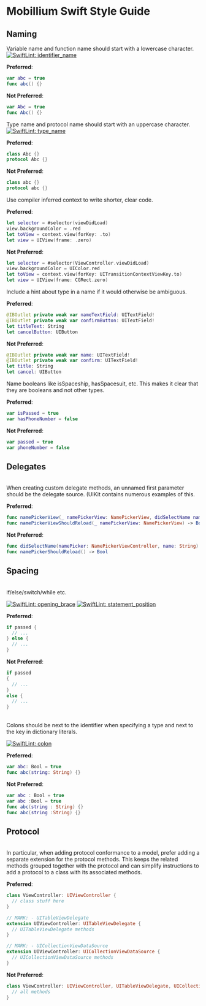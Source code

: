 # Mobillium Swift Style Guide

## Naming

Variable name and function name should start with a lowercase character.
[![SwiftLint: identifier_name](https://img.shields.io/badge/SwiftLint-identifier_name-007A87.svg)](https://realm.github.io/SwiftLint/identifier_name.html)

**Preferred**:
```swift
var abc = true
func abc() {}
```
**Not Preferred**:
```swift
var Abc = true
func Abc() {}
```

Type name and protocol name should start with an uppercase character.
[![SwiftLint: type_name](https://img.shields.io/badge/SwiftLint-type_name-007A87.svg)](https://realm.github.io/SwiftLint/type_name.html)

**Preferred**:
```swift
class Abc {}
protocol Abc {}
```
**Not Preferred**:
```swift
class abc {}
protocol abc {}
```

Use compiler inferred context to write shorter, clear code.

**Preferred**:
```swift
let selector = #selector(viewDidLoad)
view.backgroundColor = .red
let toView = context.view(forKey: .to)
let view = UIView(frame: .zero)
```
**Not Preferred**:
```swift
let selector = #selector(ViewController.viewDidLoad)
view.backgroundColor = UIColor.red
let toView = context.view(forKey: UITransitionContextViewKey.to)
let view = UIView(frame: CGRect.zero)
```

 Include a hint about type in a name if it would otherwise be ambiguous.

 **Preferred**:
 ```swift
 @IBOutlet private weak var nameTextField: UITextField!
 @IBOutlet private weak var confirmButton: UITextField!
 let titleText: String
 let cancelButton: UIButton
 ```
 **Not Preferred**:
 ```swift
 @IBOutlet private weak var name: UITextField!
 @IBOutlet private weak var confirm: UITextField!
 let title: String
 let cancel: UIButton
 ```

 Name booleans like isSpaceship, hasSpacesuit, etc. This makes it clear that they are booleans and not other types.

 **Preferred**:
 ```swift
 var isPassed = true
 var hasPhoneNumber = false
 ```
 **Not Preferred**:
 ```swift
 var passed = true
 var phoneNumber = false
 ```


## Delegates

<br>
When creating custom delegate methods, an unnamed first parameter should be the delegate source. (UIKit contains numerous examples of this.

**Preferred**:
```swift
func namePickerView(_ namePickerView: NamePickerView, didSelectName name: String)
func namePickerViewShouldReload(_ namePickerView: NamePickerView) -> Bool
```

**Not Preferred**:
```swift
func didSelectName(namePicker: NamePickerViewController, name: String)
func namePickerShouldReload() -> Bool
```


## Spacing

<br>
if/else/switch/while etc.

[![SwiftLint: opening_brace](https://img.shields.io/badge/SwiftLint-opening_brace-007A87.svg)](https://realm.github.io/SwiftLint/opening_brace.html)
[![SwiftLint: statement_position](https://img.shields.io/badge/SwiftLint-statement_position-007A87.svg)](https://realm.github.io/SwiftLint/statement_position.html)

**Preferred**:
```swift
if passed {
  // ...
} else {
  // ...
}
```

**Not Preferred**:
```swift
if passed
{
  // ...
}
else {
  // ...
}
```

<br>
Colons should be next to the identifier when specifying a type and next to the key in dictionary literals.

[![SwiftLint: colon](https://img.shields.io/badge/SwiftLint-colon-007A87.svg)](https://realm.github.io/SwiftLint/colon.html)

**Preferred**:
```swift
var abc: Bool = true
func abc(string: String) {}
```

**Not Preferred**:
```swift
var abc : Bool = true
var abc :Bool = true
func abc(string : String) {}
func abc(string :String) {}
```


## Protocol

<br>
In particular, when adding protocol conformance to a model, prefer adding a separate extension for the protocol methods. This keeps the related methods grouped together with the protocol and can simplify instructions to add a protocol to a class with its associated methods.

**Preferred**:
```swift
class ViewController: UIViewController {
  // class stuff here
}

// MARK: - UITableViewDelegate
extension UIViewController: UITableViewDelegate {
  // UITableViewDelegate methods
}

// MARK: - UICollectionViewDataSource
extension UIViewController: UICollectionViewDataSource {
  // UICollectionViewDataSource methods
}
```

**Not Preferred**:
```swift
class ViewController: UIViewController, UITableViewDelegate, UICollectionViewDataSource {
  // all methods
}
```
